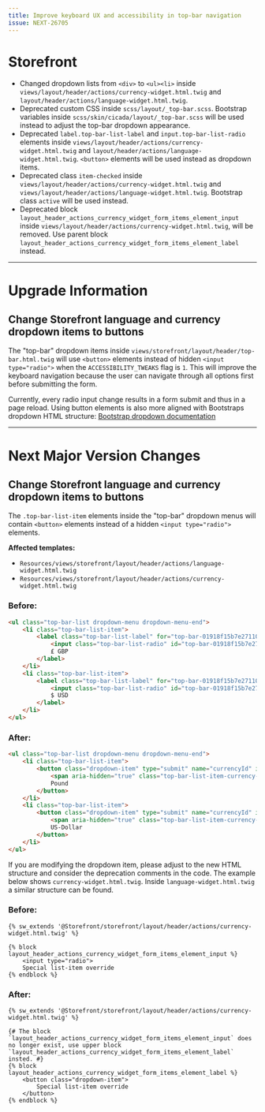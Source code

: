 ```yaml
---
title: Improve keyboard UX and accessibility in top-bar navigation
issue: NEXT-26705
---
```

# Storefront
* Changed dropdown lists from `<div>` to `<ul><li>` inside `views/layout/header/actions/currency-widget.html.twig` and `layout/header/actions/language-widget.html.twig`.
* Deprecated custom CSS inside `scss/layout/_top-bar.scss`. Bootstrap variables inside `scss/skin/cicada/layout/_top-bar.scss` will be used instead to adjust the top-bar dropdown appearance.
* Deprecated `label.top-bar-list-label` and `input.top-bar-list-radio` elements inside `views/layout/header/actions/currency-widget.html.twig` and `layout/header/actions/language-widget.html.twig`. `<button>` elements will be used instead as dropdown items.
* Deprecated class `item-checked` inside `views/layout/header/actions/currency-widget.html.twig` and `views/layout/header/actions/language-widget.html.twig`. Bootstrap class `active` will be used instead.
* Deprecated block `layout_header_actions_currency_widget_form_items_element_input` inside `views/layout/header/actions/currency-widget.html.twig`, will be removed. Use parent block `layout_header_actions_currency_widget_form_items_element_label` instead.
___
# Upgrade Information

## Change Storefront language and currency dropdown items to buttons
The "top-bar" dropdown items inside `views/storefront/layout/header/top-bar.html.twig` will use `<button>` elements instead of hidden `<input type="radio">` when the `ACCESSIBILITY_TWEAKS` flag is `1`.
This will improve the keyboard navigation because the user can navigate through all options first before submitting the form.

Currently, every radio input change results in a form submit and thus in a page reload. Using button elements is also more aligned with Bootstraps dropdown HTML structure: [Bootstrap dropdown documentation](https://getbootstrap.com/docs/5.3/components/dropdowns/#menu-items)

___
# Next Major Version Changes

## Change Storefront language and currency dropdown items to buttons
The `.top-bar-list-item` elements inside the "top-bar" dropdown menus will contain `<button>` elements instead of a hidden `<input type="radio">` elements.

**Affected templates:**
* `Resources/views/storefront/layout/header/actions/language-widget.html.twig`
* `Resources/views/storefront/layout/header/actions/currency-widget.html.twig`

### Before:
```html
<ul class="top-bar-list dropdown-menu dropdown-menu-end">
    <li class="top-bar-list-item">
        <label class="top-bar-list-label" for="top-bar-01918f15b7e2711083e85ec52ac29411">
            <input class="top-bar-list-radio" id="top-bar-01918f15b7e2711083e85ec52ac29411" value="01918f15b7e2711083e85ec52ac29411" name="currencyId" type="radio">
            £ GBP
        </label>
    </li>
    <li class="top-bar-list-item">
        <label class="top-bar-list-label" for="top-bar-01918f15b7e2711083e85ec52ac29411">
            <input class="top-bar-list-radio" id="top-bar-01918f15b7e2711083e85ec52ac29411" value="01918f15b7e2711083e85ec52ac29411" name="currencyId" type="radio">
            $ USD
        </label>
    </li>
</ul>
```

### After:
```html
<ul class="top-bar-list dropdown-menu dropdown-menu-end">
    <li class="top-bar-list-item">
        <button class="dropdown-item" type="submit" name="currencyId" id="top-bar-01918f15b7e2711083e85ec52ac29411" value="01918f15b7e2711083e85ec52ac29411">
            <span aria-hidden="true" class="top-bar-list-item-currency-symbol">£</span>
            Pound
        </button>
    </li>
    <li class="top-bar-list-item">
        <button class="dropdown-item" type="submit" name="currencyId" id="top-bar-01918f15b7e2711083e85ec52ac29411" value="01918f15b7e2711083e85ec52ac29411">
            <span aria-hidden="true" class="top-bar-list-item-currency-symbol">$</span>
            US-Dollar
        </button>
    </li>
</ul>
```

If you are modifying the dropdown item, please adjust to the new HTML structure and consider the deprecation comments in the code. 
The example below shows `currency-widget.html.twig`. Inside `language-widget.html.twig` a similar structure can be found.

### Before:
```twig
{% sw_extends '@Storefront/storefront/layout/header/actions/currency-widget.html.twig' %}

{% block layout_header_actions_currency_widget_form_items_element_input %}
    <input type="radio">
    Special list-item override
{% endblock %}
```

### After:
```twig
{% sw_extends '@Storefront/storefront/layout/header/actions/currency-widget.html.twig' %}

{# The block `layout_header_actions_currency_widget_form_items_element_input` does no longer exist, use upper block `layout_header_actions_currency_widget_form_items_element_label` insted. #}
{% block layout_header_actions_currency_widget_form_items_element_label %}
    <button class="dropdown-item">
        Special list-item override
    </button>
{% endblock %}
```

